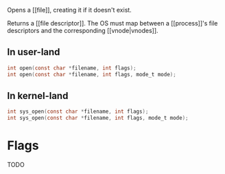 Opens a [[file]], creating it if it doesn't exist.

Returns a [[file descriptor]]. The OS must map between a [[process]]'s file descriptors and the corresponding [[vnode|vnodes]].

## In user-land
```c
int open(const char *filename, int flags);
int open(const char *filename, int flags, mode_t mode);
```

## In kernel-land
```c
int sys_open(const char *filename, int flags);
int sys_open(const char *filename, int flags, mode_t mode);
```

# Flags

TODO